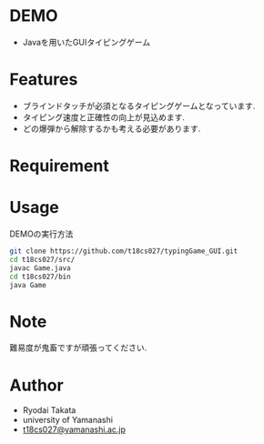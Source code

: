 # DEMO
* Javaを用いたGUIタイピングゲーム

# Features
* ブラインドタッチが必須となるタイピングゲームとなっています.
* タイピング速度と正確性の向上が見込めます.
* どの爆弾から解除するかも考える必要があります.

# Requirement


# Usage

DEMOの実行方法
```bash
git clone https://github.com/t18cs027/typingGame_GUI.git
cd t18cs027/src/
javac Game.java
cd t18cs027/bin
java Game
```

# Note
難易度が鬼畜ですが頑張ってください.

# Author
* Ryodai Takata
* university of Yamanashi
* t18cs027@yamanashi.ac.jp
